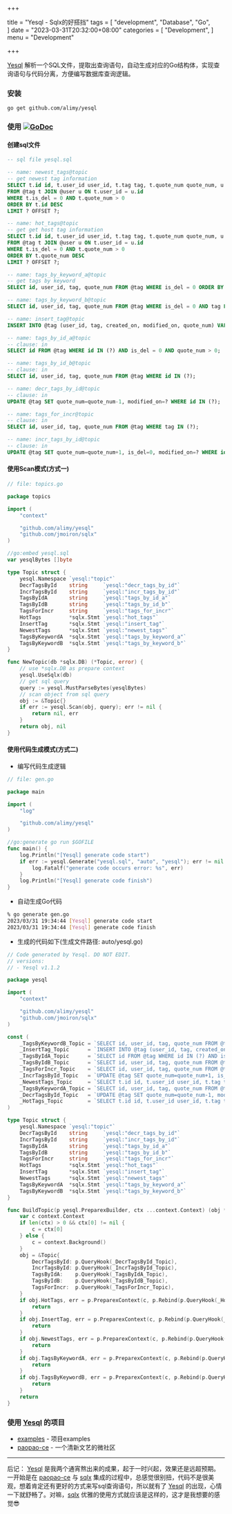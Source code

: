 +++

title = "Yesql - Sqlx的好搭挡"
tags = [
    "development",
    "Database",
    "Go",    
]
date = "2023-03-31T20:32:00+08:00"
categories = [
    "Development",
]
menu = "Development"

+++

 [Yesql](https://github.com/alimy/yesql) 解析一个SQL文件，提取出查询语句，自动生成对应的Go结构体，实现查询语句与代码分离，方便编写数据库查询逻辑。

### 安装

```
go get github.com/alimy/yesql
```

### 使用 [![GoDoc](https://godoc.org/github.com/alimy/yesql?status.svg)](https://pkg.go.dev/github.com/alimy/yesql)

#### 创建sql文件

```sql
-- sql file yesql.sql

-- name: newest_tags@topic
-- get newest tag information
SELECT t.id id, t.user_id user_id, t.tag tag, t.quote_num quote_num, u.id, u.nickname, u.username, u.status, u.avatar, u.is_admin 
FROM @tag t JOIN @user u ON t.user_id = u.id 
WHERE t.is_del = 0 AND t.quote_num > 0 
ORDER BY t.id DESC 
LIMIT ? OFFSET ?;

-- name: hot_tags@topic
-- get get host tag information
SELECT t.id id, t.user_id user_id, t.tag tag, t.quote_num quote_num, u.id, u.nickname, u.username, u.status, u.avatar, u.is_admin 
FROM @tag t JOIN @user u ON t.user_id = u.id 
WHERE t.is_del = 0 AND t.quote_num > 0 
ORDER BY t.quote_num DESC 
LIMIT ? OFFSET ?;

-- name: tags_by_keyword_a@topic
-- get tags by keyword
SELECT id, user_id, tag, quote_num FROM @tag WHERE is_del = 0 ORDER BY quote_num DESC LIMIT 6;

-- name: tags_by_keyword_b@topic
SELECT id, user_id, tag, quote_num FROM @tag WHERE is_del = 0 AND tag LIKE ? ORDER BY quote_num DESC LIMIT 6;

-- name: insert_tag@topic
INSERT INTO @tag (user_id, tag, created_on, modified_on, quote_num) VALUES (?, ?, ?, ?, 1);

-- name: tags_by_id_a@topic
-- clause: in
SELECT id FROM @tag WHERE id IN (?) AND is_del = 0 AND quote_num > 0;

-- name: tags_by_id_b@topic
-- clause: in
SELECT id, user_id, tag, quote_num FROM @tag WHERE id IN (?);

-- name: decr_tags_by_id@topic
-- clause: in
UPDATE @tag SET quote_num=quote_num-1, modified_on=? WHERE id IN (?);

-- name: tags_for_incr@topic
-- clause: in
SELECT id, user_id, tag, quote_num FROM @tag WHERE tag IN (?);

-- name: incr_tags_by_id@topic
-- clause: in
UPDATE @tag SET quote_num=quote_num+1, is_del=0, modified_on=? WHERE id IN (?);
```
<!--more-->
#### 使用Scan模式(方式一)
```go
// file: topics.go

package topics

import (
	"context"

	"github.com/alimy/yesql"
	"github.com/jmoiron/sqlx"
)

//go:embed yesql.sql
var yesqlBytes []byte

type Topic struct {
	yesql.Namespace `yesql:"topic"`
	DecrTagsById    string     `yesql:"decr_tags_by_id"`
	IncrTagsById    string     `yesql:"incr_tags_by_id"`
	TagsByIdA       string     `yesql:"tags_by_id_a"`
	TagsByIdB       string     `yesql:"tags_by_id_b"`
	TagsForIncr     string     `yesql:"tags_for_incr"`
	HotTags         *sqlx.Stmt `yesql:"hot_tags"`
	InsertTag       *sqlx.Stmt `yesql:"insert_tag"`
	NewestTags      *sqlx.Stmt `yesql:"newest_tags"`
	TagsByKeywordA  *sqlx.Stmt `yesql:"tags_by_keyword_a"`
	TagsByKeywordB  *sqlx.Stmt `yesql:"tags_by_keyword_b"`
}

func NewTopic(db *sqlx.DB) (*Topic, error) {
	// use *sqlx.DB as prepare context
	yesql.UseSqlx(db)
	// get sql query
	query := yesql.MustParseBytes(yesqlBytes)
	// scan object from sql query
	obj := &Topic{}
	if err := yesql.Scan(obj, query); err != nil {
		return nil, err
	}
	return obj, nil
}
```

#### 使用代码生成模式(方式二)
* 编写代码生成逻辑
```go
// file: gen.go

package main

import (
	"log"

	"github.com/alimy/yesql"
)

//go:generate go run $GOFILE
func main() {
	log.Println("[Yesql] generate code start")
	if err := yesql.Generate("yesql.sql", "auto", "yesql"); err != nil {
		log.Fatalf("generate code occurs error: %s", err)
	}
	log.Println("[Yesql] generate code finish")
}
```

* 自动生成Go代码
```sh
% go generate gen.go
2023/03/31 19:34:44 [Yesql] generate code start
2023/03/31 19:34:44 [Yesql] generate code finish
```

* 生成的代码如下(生成文件路径: auto/yesql.go)
```go
// Code generated by Yesql. DO NOT EDIT.
// versions:
// - Yesql v1.1.2

package yesql

import (
	"context"

	"github.com/alimy/yesql"
	"github.com/jmoiron/sqlx"
)

const (
	_TagsByKeywordB_Topic = `SELECT id, user_id, tag, quote_num FROM @tag WHERE is_del = 0 AND tag LIKE ? ORDER BY quote_num DESC LIMIT 6`
	_InsertTag_Topic      = `INSERT INTO @tag (user_id, tag, created_on, modified_on, quote_num) VALUES (?, ?, ?, ?, 1)`
	_TagsByIdA_Topic      = `SELECT id FROM @tag WHERE id IN (?) AND is_del = 0 AND quote_num > 0`
	_TagsByIdB_Topic      = `SELECT id, user_id, tag, quote_num FROM @tag WHERE id IN (?)`
	_TagsForIncr_Topic    = `SELECT id, user_id, tag, quote_num FROM @tag WHERE tag IN (?)`
	_IncrTagsById_Topic   = `UPDATE @tag SET quote_num=quote_num+1, is_del=0, modified_on=? WHERE id IN (?)`
	_NewestTags_Topic     = `SELECT t.id id, t.user_id user_id, t.tag tag, t.quote_num quote_num, u.id, u.nickname, u.username, u.status, u.avatar, u.is_admin FROM @tag t JOIN @user u ON t.user_id = u.id WHERE t.is_del = 0 AND t.quote_num > 0 ORDER BY t.id DESC LIMIT ? OFFSET ?`
	_TagsByKeywordA_Topic = `SELECT id, user_id, tag, quote_num FROM @tag WHERE is_del = 0 ORDER BY quote_num DESC LIMIT 6`
	_DecrTagsById_Topic   = `UPDATE @tag SET quote_num=quote_num-1, modified_on=? WHERE id IN (?)`
	_HotTags_Topic        = `SELECT t.id id, t.user_id user_id, t.tag tag, t.quote_num quote_num, u.id, u.nickname, u.username, u.status, u.avatar, u.is_admin FROM @tag t JOIN @user u ON t.user_id = u.id WHERE t.is_del = 0 AND t.quote_num > 0 ORDER BY t.quote_num DESC LIMIT ? OFFSET ?`
)

type Topic struct {
	yesql.Namespace `yesql:"topic"`
	DecrTagsById    string     `yesql:"decr_tags_by_id"`
	IncrTagsById    string     `yesql:"incr_tags_by_id"`
	TagsByIdA       string     `yesql:"tags_by_id_a"`
	TagsByIdB       string     `yesql:"tags_by_id_b"`
	TagsForIncr     string     `yesql:"tags_for_incr"`
	HotTags         *sqlx.Stmt `yesql:"hot_tags"`
	InsertTag       *sqlx.Stmt `yesql:"insert_tag"`
	NewestTags      *sqlx.Stmt `yesql:"newest_tags"`
	TagsByKeywordA  *sqlx.Stmt `yesql:"tags_by_keyword_a"`
	TagsByKeywordB  *sqlx.Stmt `yesql:"tags_by_keyword_b"`
}

func BuildTopic(p yesql.PreparexBuilder, ctx ...context.Context) (obj *Topic, err error) {
	var c context.Context
	if len(ctx) > 0 && ctx[0] != nil {
		c = ctx[0]
	} else {
		c = context.Background()
	}
	obj = &Topic{
		DecrTagsById: p.QueryHook(_DecrTagsById_Topic),
		IncrTagsById: p.QueryHook(_IncrTagsById_Topic),
		TagsByIdA:    p.QueryHook(_TagsByIdA_Topic),
		TagsByIdB:    p.QueryHook(_TagsByIdB_Topic),
		TagsForIncr:  p.QueryHook(_TagsForIncr_Topic),
	}
	if obj.HotTags, err = p.PreparexContext(c, p.Rebind(p.QueryHook(_HotTags_Topic))); err != nil {
		return
	}
	if obj.InsertTag, err = p.PreparexContext(c, p.Rebind(p.QueryHook(_InsertTag_Topic))); err != nil {
		return
	}
	if obj.NewestTags, err = p.PreparexContext(c, p.Rebind(p.QueryHook(_NewestTags_Topic))); err != nil {
		return
	}
	if obj.TagsByKeywordA, err = p.PreparexContext(c, p.Rebind(p.QueryHook(_TagsByKeywordA_Topic))); err != nil {
		return
	}
	if obj.TagsByKeywordB, err = p.PreparexContext(c, p.Rebind(p.QueryHook(_TagsByKeywordB_Topic))); err != nil {
		return
	}
	return
}
```

### 使用 [Yesql](https://github.com/alimy/yesql) 的项目
* [examples](https://github.com/alimy/yesql/tree/main/examples) - 项目examples
* [paopao-ce](https://github.com/rocboss/paopao-ce/tree/r/paopao-ce-plus) - 一个清新文艺的微社区

-------

后记： [Yesql](https://github.com/alimy/yesql) 是我两个通宵熬出来的成果，起于一时兴起，效果还是远超预期。一开始是在 [paopao-ce](https://github.com/rocboss/paopao-ce/tree/r/paopao-ce-plus) 与 [sqlx](https://github.com/jmoiron/sqlx) 集成的过程中，总感觉很别扭，代码不是很美观，想着肯定还有更好的方式来写sql查询语句，所以就有了 [Yesql](https://github.com/alimy/yesql) 的出现，心情一下就舒畅了。对嘛，[sqlx](https://github.com/jmoiron/sqlx) 优雅的使用方式就应该是这样的，这才是我想要的感觉😎

